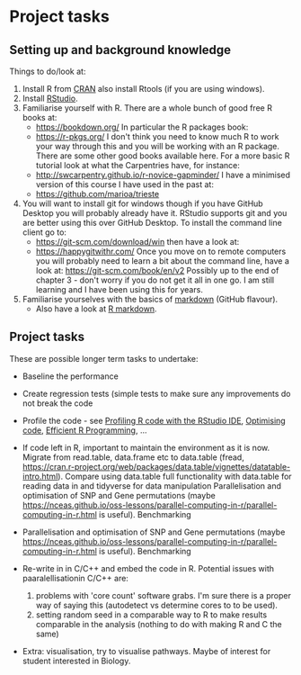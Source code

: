 # Project tasks

## Setting up and background knowledge

Things to do/look at:

1. Install R from [CRAN](https://cran.r-project.org/) also install Rtools (if you are using windows).
2. Install [RStudio](https://www.rstudio.com/products/rstudio/).
3. Familiarise yourself with R. There are a whole bunch of good free R books at:
   * https://bookdown.org/
   In particular the R packages book:
   * https://r-pkgs.org/
   I don't think you need to know much R to work your way through this and you will be working with an R package.
   There are some other good books available here. For a more basic R tutorial look at what the Carpentries have, for instance:
   * http://swcarpentry.github.io/r-novice-gapminder/
   I have a minimised version of this course I have used in the past at:
   * https://github.com/marioa/trieste
4. You will want to install git for windows though if you have GitHub Desktop you will probably already have it. RStudio supports git and you are better using this over GitHub Desktop. To install the command line client go to:
   * https://git-scm.com/download/win
   then have a look at:
   * https://happygitwithr.com/
   Once you move on to remote computers you will probably need to learn a bit about the command line, have a look at:
   https://git-scm.com/book/en/v2
   Possibly up to the end of chapter 3 - don't worry if you do not get it all in one go. I am still learning and I have been using this for years.
5. Familiarise yourselves with the basics of [markdown](https://github.com/tchapi/markdown-cheatsheet/blob/master/README.md) (GitHub flavour).
   * Also have a look at [R markdown](https://bookdown.org/yihui/rmarkdown/).

## Project tasks

These are possible longer term tasks to undertake:

* Baseline the performance
* Create regression tests (simple tests to make sure any improvements do not break the code
* Profile the code - see [Profiling R code with the RStudio IDE](https://support.rstudio.com/hc/en-us/articles/218221837-Profiling-R-code-with-the-RStudio-IDE), [Optimising code](http://adv-r.had.co.nz/Profiling.html), [Efficient R Programming](https://csgillespie.github.io/efficientR/), ...
* If code left in R, important to maintain the environment as it is now. Migrate from read.table, data.frame etc to data.table (fread, https://cran.r-project.org/web/packages/data.table/vignettes/datatable-intro.html). Compare using data.table full functionality with data.table for reading data in and tidyverse for data manipulation Parallelisation and optimisation of SNP and Gene permutations (maybe https://nceas.github.io/oss-lessons/parallel-computing-in-r/parallel-computing-in-r.html is useful). Benchmarking
* Parallelisation and optimisation of SNP and Gene permutations (maybe https://nceas.github.io/oss-lessons/parallel-computing-in-r/parallel-computing-in-r.html is useful). Benchmarking

* Re-write in in C/C++ and embed the code in R. Potential issues with paaralellisationin C/C++ are:
   1. problems with 'core count' software grabs. I'm sure there is a proper way of saying this (autodetect vs determine cores to to be used). 
   2. setting random seed in a comparable way to R to make results comparable in the analysis (nothing to do with making R and C the same)
* Extra: visualisation, try to visualise pathways. Maybe of interest for student interested in Biology.

